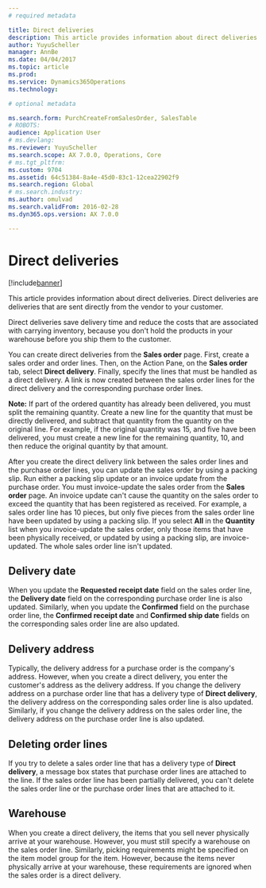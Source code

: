 ```yaml
---
# required metadata

title: Direct deliveries
description: This article provides information about direct deliveries. Direct deliveries are deliveries that are sent directly from the vendor to your customer.
author: YuyuScheller
manager: AnnBe
ms.date: 04/04/2017
ms.topic: article
ms.prod: 
ms.service: Dynamics365Operations
ms.technology: 

# optional metadata

ms.search.form: PurchCreateFromSalesOrder, SalesTable
# ROBOTS: 
audience: Application User
# ms.devlang: 
ms.reviewer: YuyuScheller
ms.search.scope: AX 7.0.0, Operations, Core
# ms.tgt_pltfrm: 
ms.custom: 9704
ms.assetid: 64c51384-8a4e-45d0-83c1-12cea22902f9
ms.search.region: Global
# ms.search.industry: 
ms.author: omulvad
ms.search.validFrom: 2016-02-28
ms.dyn365.ops.version: AX 7.0.0

---
```


# Direct deliveries

[!include[banner](../includes/banner.md)]


This article provides information about direct deliveries. Direct deliveries are deliveries that are sent directly from the vendor to your customer.

Direct deliveries save delivery time and reduce the costs that are associated with carrying inventory, because you don't hold the products in your warehouse before you ship them to the customer.  

You can create direct deliveries from the **Sales order** page. First, create a sales order and order lines. Then, on the Action Pane, on the **Sales order** tab, select **Direct delivery**. Finally, specify the lines that must be handled as a direct delivery. A link is now created between the sales order lines for the direct delivery and the corresponding purchase order lines.  

**Note:** If part of the ordered quantity has already been delivered, you must split the remaining quantity. Create a new line for the quantity that must be directly delivered, and subtract that quantity from the quantity on the original line. For example, if the original quantity was 15, and five have been delivered, you must create a new line for the remaining quantity, 10, and then reduce the original quantity by that amount.  

After you create the direct delivery link between the sales order lines and the purchase order lines, you can update the sales order by using a packing slip. Run either a packing slip update or an invoice update from the purchase order. You must invoice-update the sales order from the **Sales order** page. An invoice update can't cause the quantity on the sales order to exceed the quantity that has been registered as received. For example, a sales order line has 10 pieces, but only five pieces from the sales order line have been updated by using a packing slip. If you select **All** in the **Quantity** list when you invoice-update the sales order, only those items that have been physically received, or updated by using a packing slip, are invoice-updated. The whole sales order line isn't updated.

## Delivery date
When you update the **Requested receipt date** field on the sales order line, the **Delivery date** field on the corresponding purchase order line is also updated. Similarly, when you update the **Confirmed** field on the purchase order line, the **Confirmed receipt date** and **Confirmed ship date** fields on the corresponding sales order line are also updated.

## Delivery address
Typically, the delivery address for a purchase order is the company's address. However, when you create a direct delivery, you enter the customer's address as the delivery address. If you change the delivery address on a purchase order line that has a delivery type of **Direct delivery**, the delivery address on the corresponding sales order line is also updated. Similarly, if you change the delivery address on the sales order line, the delivery address on the purchase order line is also updated.

## Deleting order lines
If you try to delete a sales order line that has a delivery type of **Direct delivery**, a message box states that purchase order lines are attached to the line. If the sales order line has been partially delivered, you can't delete the sales order line or the purchase order lines that are attached to it.

## Warehouse
When you create a direct delivery, the items that you sell never physically arrive at your warehouse. However, you must still specify a warehouse on the sales order line. Similarly, picking requirements might be specified on the item model group for the item. However, because the items never physically arrive at your warehouse, these requirements are ignored when the sales order is a direct delivery.



